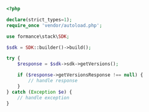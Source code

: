 <!-- Start SDK Example Usage -->


```php
<?php

declare(strict_types=1);
require_once 'vendor/autoload.php';

use formance\stack\SDK;

$sdk = SDK::builder()->build();

try {
    $response = $sdk->sdk->getVersions();

    if ($response->getVersionsResponse !== null) {
        // handle response
    }
} catch (Exception $e) {
    // handle exception
}

```
<!-- End SDK Example Usage -->